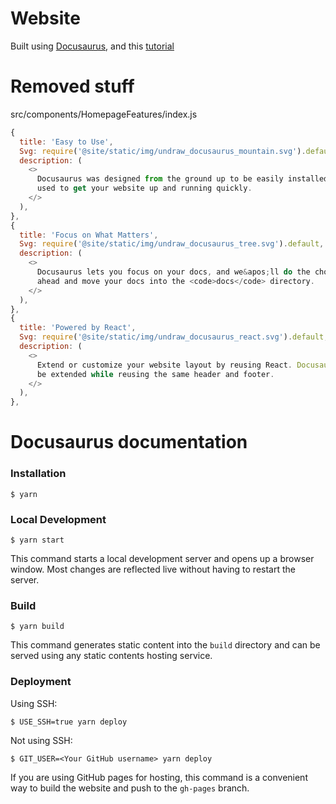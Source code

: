 # Website
Built using [Docusaurus](https://docusaurus.io/), and this [tutorial](https://youtu.be/2R53Y7eP45k)

# Removed stuff
src/components/HomepageFeatures/index.js
```js
{
  title: 'Easy to Use',
  Svg: require('@site/static/img/undraw_docusaurus_mountain.svg').default,
  description: (
    <>
      Docusaurus was designed from the ground up to be easily installed and
      used to get your website up and running quickly.
    </>
  ),
},
{
  title: 'Focus on What Matters',
  Svg: require('@site/static/img/undraw_docusaurus_tree.svg').default,
  description: (
    <>
      Docusaurus lets you focus on your docs, and we&apos;ll do the chores. Go
      ahead and move your docs into the <code>docs</code> directory.
    </>
  ),
},
{
  title: 'Powered by React',
  Svg: require('@site/static/img/undraw_docusaurus_react.svg').default,
  description: (
    <>
      Extend or customize your website layout by reusing React. Docusaurus can
      be extended while reusing the same header and footer.
    </>
  ),
},
```

# Docusaurus documentation

### Installation

```
$ yarn
```

### Local Development

```
$ yarn start
```

This command starts a local development server and opens up a browser window. Most changes are reflected live without having to restart the server.

### Build

```
$ yarn build
```

This command generates static content into the `build` directory and can be served using any static contents hosting service.

### Deployment

Using SSH:

```
$ USE_SSH=true yarn deploy
```

Not using SSH:

```
$ GIT_USER=<Your GitHub username> yarn deploy
```

If you are using GitHub pages for hosting, this command is a convenient way to build the website and push to the `gh-pages` branch.
